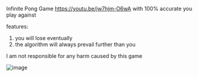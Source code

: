 Infinite Pong Game
https://youtu.be/jw7hjm-O6wA
with 100% accurate you play against


features:
1. you will lose eventually
2. the algorithm will always prevail further than you

   
I am not responsible for any harm caused by this game

![image](https://github.com/Poebergine-2009/Infinite_pong_game/assets/143630476/9f6ed236-79b0-463f-8d4b-1fdce7e713f7)
